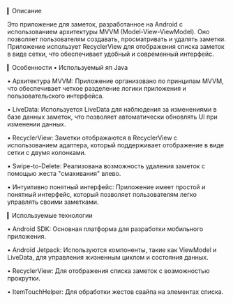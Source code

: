 ▎Описание

Это приложение для заметок, разработанное на Android с использованием архитектуры MVVM (Model-View-ViewModel). Оно позволяет пользователям создавать, просматривать и удалять заметки. Приложение использует RecyclerView для отображения списка заметок в виде сетки, что обеспечивает удобный и современный интерфейс.

▎Особенности
• Используемый яп Java

• Архитектура MVVM: Приложение организовано по принципам MVVM, что обеспечивает четкое разделение логики приложения и пользовательского интерфейса.

• LiveData: Используется LiveData для наблюдения за изменениями в базе данных заметок, что позволяет автоматически обновлять UI при изменении данных.

• RecyclerView: Заметки отображаются в RecyclerView с использованием адаптера, который поддерживает отображение в виде сетки с двумя колонками.

• Swipe-to-Delete: Реализована возможность удаления заметок с помощью жеста "смахивания" влево.

• Интуитивно понятный интерфейс: Приложение имеет простой и понятный интерфейс, который позволяет пользователям легко управлять своими заметками.

▎Используемые технологии

• Android SDK: Основная платформа для разработки мобильного приложения.

• Android Jetpack: Используются компоненты, такие как ViewModel и LiveData, для управления жизненным циклом и состояния данных.

• RecyclerView: Для отображения списка заметок с возможностью прокрутки.

• ItemTouchHelper: Для обработки жестов свайпа на элементах списка.
